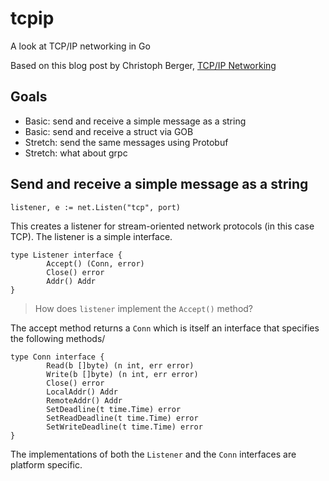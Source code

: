 # tcpip
A look at TCP/IP networking in Go

Based on this blog post by Christoph Berger, [TCP/IP Networking](https://appliedgo.net/networking/)

## Goals

 - Basic: send and receive a simple message as a string
 - Basic: send and receive a struct via GOB
 - Stretch: send the same messages using Protobuf
 - Stretch: what about grpc

## Send and receive a simple message as a string

```
listener, e := net.Listen("tcp", port)
```

This creates a listener for stream-oriented network protocols (in this case TCP). The listener is a simple interface.

```
type Listener interface {
        Accept() (Conn, error)
        Close() error
        Addr() Addr
}
```

 > How does `listener` implement the `Accept()` method?

The accept method returns a `Conn` which is itself an interface that specifies the following methods/

```
type Conn interface {
        Read(b []byte) (n int, err error)
        Write(b []byte) (n int, err error)
        Close() error
        LocalAddr() Addr
        RemoteAddr() Addr
        SetDeadline(t time.Time) error
        SetReadDeadline(t time.Time) error
        SetWriteDeadline(t time.Time) error
}
```

The implementations of both the `Listener` and the `Conn` interfaces are platform specific.